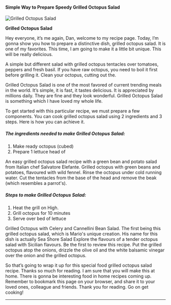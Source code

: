             

#### Simple Way to Prepare Speedy Grilled Octopus Salad

![Grilled Octopus Salad](https://img-global.cpcdn.com/recipes/70219822c2773d5e/751x532cq70/grilled-octopus-salad-recipe-main-photo.jpg)

**Grilled Octopus Salad**

Hey everyone, it’s me again, Dan, welcome to my recipe page. Today, I’m gonna show you how to prepare a distinctive dish, grilled octopus salad. It is one of my favorites. This time, I am going to make it a little bit unique. This will be really delicious.

A simple but different salad with grilled octopus tentacles over tomatoes, peppers and fresh basil. If you have raw octopus, you need to boil it first before grilling it. Clean your octopus, cutting out the.

Grilled Octopus Salad is one of the most favored of current trending meals in the world. It’s simple, it is fast, it tastes delicious. It is appreciated by millions daily. They are fine and they look wonderful. Grilled Octopus Salad is something which I have loved my whole life.

To get started with this particular recipe, we must prepare a few components. You can cook grilled octopus salad using 2 ingredients and 3 steps. Here is how you can achieve it.

##### The ingredients needed to make Grilled Octopus Salad:

1.  Make ready octopus (cubed)
2.  Prepare 1 lettuce head of

An easy grilled octopus salad recipe with a green bean and potato salad from Italian chef Salvatore Elefante. Grilled octopus with green beans and potatoes, flavoured with wild fennel. Rinse the octopus under cold running water. Cut the tentacles from the base of the head and remove the beak (which resembles a parrot's).

##### Steps to make Grilled Octopus Salad:

1.  Heat the grill on High.
2.  Grill octopus for 10 minutes
3.  Serve over bed of lettuce

Grilled Octopus with Celery and Cannellini Bean Salad. The first being this grilled octopus salad, which is Mario's unique creation. His name for this dish is actually Sea Shore Salad Explore the flavours of a tender octopus salad with Sicilian flavours. Be the first to review this recipe. Put the grilled octopus atop the onions, drizzle the olive oil and the white balsamic vinegar over the onion and the grilled octopus.

So that’s going to wrap it up for this special food grilled octopus salad recipe. Thanks so much for reading. I am sure that you will make this at home. There is gonna be interesting food in home recipes coming up. Remember to bookmark this page on your browser, and share it to your loved ones, colleague and friends. Thank you for reading. Go on get cooking!

* * *